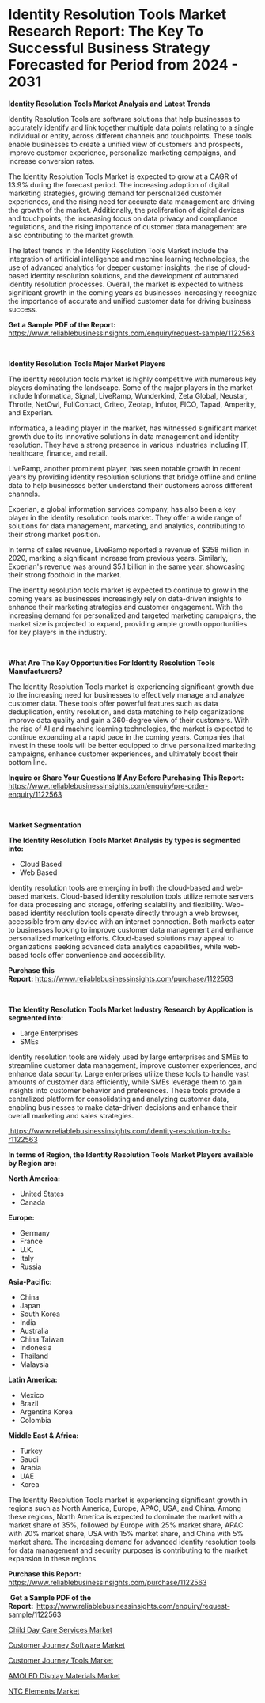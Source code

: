 <p><h1>Identity Resolution Tools Market Research Report: The Key To Successful Business Strategy Forecasted for Period from 2024 - 2031</h1></p><p><strong>Identity Resolution Tools Market Analysis and Latest Trends</strong></p>
<p><p>Identity Resolution Tools are software solutions that help businesses to accurately identify and link together multiple data points relating to a single individual or entity, across different channels and touchpoints. These tools enable businesses to create a unified view of customers and prospects, improve customer experience, personalize marketing campaigns, and increase conversion rates.</p><p>The Identity Resolution Tools Market is expected to grow at a CAGR of 13.9% during the forecast period. The increasing adoption of digital marketing strategies, growing demand for personalized customer experiences, and the rising need for accurate data management are driving the growth of the market. Additionally, the proliferation of digital devices and touchpoints, the increasing focus on data privacy and compliance regulations, and the rising importance of customer data management are also contributing to the market growth.</p><p>The latest trends in the Identity Resolution Tools Market include the integration of artificial intelligence and machine learning technologies, the use of advanced analytics for deeper customer insights, the rise of cloud-based identity resolution solutions, and the development of automated identity resolution processes. Overall, the market is expected to witness significant growth in the coming years as businesses increasingly recognize the importance of accurate and unified customer data for driving business success.</p></p>
<p><strong>Get a Sample PDF of the Report:&nbsp;</strong> <a href="https://www.reliablebusinessinsights.com/enquiry/request-sample/1122563">https://www.reliablebusinessinsights.com/enquiry/request-sample/1122563</a></p>
<p>&nbsp;</p>
<p><strong>Identity Resolution Tools Major Market Players</strong></p>
<p><p>The identity resolution tools market is highly competitive with numerous key players dominating the landscape. Some of the major players in the market include Informatica, Signal, LiveRamp, Wunderkind, Zeta Global, Neustar, Throtle, NetOwl, FullContact, Criteo, Zeotap, Infutor, FICO, Tapad, Amperity, and Experian.</p><p>Informatica, a leading player in the market, has witnessed significant market growth due to its innovative solutions in data management and identity resolution. They have a strong presence in various industries including IT, healthcare, finance, and retail.</p><p>LiveRamp, another prominent player, has seen notable growth in recent years by providing identity resolution solutions that bridge offline and online data to help businesses better understand their customers across different channels.</p><p>Experian, a global information services company, has also been a key player in the identity resolution tools market. They offer a wide range of solutions for data management, marketing, and analytics, contributing to their strong market position.</p><p>In terms of sales revenue, LiveRamp reported a revenue of $358 million in 2020, marking a significant increase from previous years. Similarly, Experian's revenue was around $5.1 billion in the same year, showcasing their strong foothold in the market.</p><p>The identity resolution tools market is expected to continue to grow in the coming years as businesses increasingly rely on data-driven insights to enhance their marketing strategies and customer engagement. With the increasing demand for personalized and targeted marketing campaigns, the market size is projected to expand, providing ample growth opportunities for key players in the industry.</p></p>
<p>&nbsp;</p>
<p><strong>What Are The Key Opportunities For Identity Resolution Tools Manufacturers?</strong></p>
<p><p>The Identity Resolution Tools market is experiencing significant growth due to the increasing need for businesses to effectively manage and analyze customer data. These tools offer powerful features such as data deduplication, entity resolution, and data matching to help organizations improve data quality and gain a 360-degree view of their customers. With the rise of AI and machine learning technologies, the market is expected to continue expanding at a rapid pace in the coming years. Companies that invest in these tools will be better equipped to drive personalized marketing campaigns, enhance customer experiences, and ultimately boost their bottom line.</p></p>
<p><strong>Inquire or Share Your Questions If Any Before Purchasing This Report:</strong> <a href="https://www.reliablebusinessinsights.com/enquiry/pre-order-enquiry/1122563">https://www.reliablebusinessinsights.com/enquiry/pre-order-enquiry/1122563</a></p>
<p>&nbsp;</p>
<p><strong>Market Segmentation</strong></p>
<p><strong>The Identity Resolution Tools Market Analysis by types is segmented into:</strong></p>
<p><ul><li>Cloud Based</li><li>Web Based</li></ul></p>
<p><p>Identity resolution tools are emerging in both the cloud-based and web-based markets. Cloud-based identity resolution tools utilize remote servers for data processing and storage, offering scalability and flexibility. Web-based identity resolution tools operate directly through a web browser, accessible from any device with an internet connection. Both markets cater to businesses looking to improve customer data management and enhance personalized marketing efforts. Cloud-based solutions may appeal to organizations seeking advanced data analytics capabilities, while web-based tools offer convenience and accessibility.</p></p>
<p><strong>Purchase this Report:&nbsp;</strong><a href="https://www.reliablebusinessinsights.com/purchase/1122563">https://www.reliablebusinessinsights.com/purchase/1122563</a></p>
<p>&nbsp;</p>
<p><strong>The Identity Resolution Tools Market Industry Research by Application is segmented into:</strong></p>
<p><ul><li>Large Enterprises</li><li>SMEs</li></ul></p>
<p><p>Identity resolution tools are widely used by large enterprises and SMEs to streamline customer data management, improve customer experiences, and enhance data security. Large enterprises utilize these tools to handle vast amounts of customer data efficiently, while SMEs leverage them to gain insights into customer behavior and preferences. These tools provide a centralized platform for consolidating and analyzing customer data, enabling businesses to make data-driven decisions and enhance their overall marketing and sales strategies.</p></p>
<p><a href="https://www.reliablebusinessinsights.com/identity-resolution-tools-r1122563">&nbsp;https://www.reliablebusinessinsights.com/identity-resolution-tools-r1122563</a></p>
<p><strong>In terms of Region, the Identity Resolution Tools Market Players available by Region are:</strong></p>
<p>
    <p> <strong> North America: </strong>
        <ul>
            <li>United States</li>
            <li>Canada</li>
        </ul>
        </p> 
    <p> <strong> Europe: </strong>
        <ul>
            <li>Germany</li>
            <li>France</li>
            <li>U.K.</li>
            <li>Italy</li>
            <li>Russia</li>
        </ul>
        </p> 
    <p> <strong> Asia-Pacific: </strong>
        <ul>
            <li>China</li>
            <li>Japan</li>
            <li>South Korea</li>
            <li>India</li>
            <li>Australia</li>
            <li>China Taiwan</li>
            <li>Indonesia</li>
            <li>Thailand</li>
            <li>Malaysia</li>
        </ul>
        </p> 
    <p> <strong> Latin America: </strong>
        <ul>
            <li>Mexico</li>
            <li>Brazil</li>
            <li>Argentina Korea</li>
            <li>Colombia</li>
        </ul>
        </p> 
    <p> <strong> Middle East & Africa: </strong>
        <ul>
            <li>Turkey</li>
            <li>Saudi</li>
            <li>Arabia</li>
            <li>UAE</li>
            <li>Korea</li>
        </ul>
    </p>
    </p>
<p><p>The Identity Resolution Tools market is experiencing significant growth in regions such as North America, Europe, APAC, USA, and China. Among these regions, North America is expected to dominate the market with a market share of 35%, followed by Europe with 25% market share, APAC with 20% market share, USA with 15% market share, and China with 5% market share. The increasing demand for advanced identity resolution tools for data management and security purposes is contributing to the market expansion in these regions.</p></p>
<p><strong>Purchase this Report: </strong><a href="https://www.reliablebusinessinsights.com/purchase/1122563">https://www.reliablebusinessinsights.com/purchase/1122563</a></p>
<p>&nbsp;<strong>Get a Sample PDF of the Report:&nbsp;&nbsp;</strong><a href="https://www.reliablebusinessinsights.com/enquiry/request-sample/1122563">https://www.reliablebusinessinsights.com/enquiry/request-sample/1122563</a></p>
<p><strong></strong></p>
<p><p><a href="https://www.linkedin.com/pulse/strategic-insights-global-child-day-care-services-market-q2rue">Child Day Care Services Market</a></p><p><a href="https://github.com/bmorecock/Market-Research-Report-List-4/blob/main/customer-journey-software-market.md">Customer Journey Software Market</a></p><p><a href="https://github.com/drzsklfn31/Market-Research-Report-List-1/blob/main/customer-journey-tools-market.md">Customer Journey Tools Market</a></p><p><a href="https://medium.com/@danibram100_64069/global-amoled-display-materials-market-by-product-type-by-application-by-region-and-companies-681a3aecac04">AMOLED Display Materials Market</a></p><p><a href="https://medium.com/@danibram100_64069/ntc-elements-market-growth-outlook-from-2024-to-2031-and-it-is-projecting-at-6-6-35fa6aeaae89">NTC Elements Market</a></p></p>
